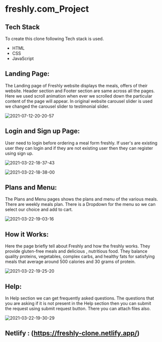 # freshly.com_Project
## Tech Stack 

To create this clone following Tech stack is used.

- HTML
- CSS
- JavaScript

## Landing Page:
The Landing page of Freshly website displays the meals, offers of their website. Header section and Footer section are same across all the pages. Here we used scroll animation when ever we scrolled down the particular content of the page will appear. In original website carousel slider is used we changed the carousel slider to testimonial slider.

![2021-07-12-20-20-57](https://user-images.githubusercontent.com/77036158/125308646-b47d5900-e34e-11eb-966d-bc010c4f2d0e.png)


## Login and Sign up Page:
User need to login before ordering a meal form freshly. If user's are existing user they can login and if they are not existing user then they can register using sign up.

![2021-03-22-18-37-43](https://user-images.githubusercontent.com/77036158/125308875-e7bfe800-e34e-11eb-921c-bd817026936f.png)


![2021-03-22-18-38-00](https://user-images.githubusercontent.com/77036158/125308902-eee6f600-e34e-11eb-9ae3-bfc3f97462f0.png)


## Plans and Menu:
The Plans and Menu pages shows the plans and menu of the various meals. There are weekly meals plan. There is a Dropdown for the menu so we can select our choice and add to cart.

![2021-03-22-19-03-16](https://user-images.githubusercontent.com/77036158/125309019-07efa700-e34f-11eb-8912-ed1d99816bd4.png)



## How it Works:
Here the page briefly tell about Freshly and how the freshly works. They provide gluten-free meals and delicious , nutritious food. They balance quality proteins, vegetables, complex carbs, and healthy fats for satisfying meals that average around 500 calories and 30 grams of protein.

![2021-03-22-19-25-20](https://user-images.githubusercontent.com/77036158/125309052-0faf4b80-e34f-11eb-805b-8f6e724ce2b9.png)



## Help:
In Help section we can get frequently asked questions. The questions that you are asking if it is not present in the Help section then you can submit the request using submit request button. There you can attach files also.

![2021-03-22-19-30-29](https://user-images.githubusercontent.com/77036158/125309082-163dc300-e34f-11eb-9ca8-07ac6be24dfd.png)



## Netlify  : (https://freshly-clone.netlify.app/)
